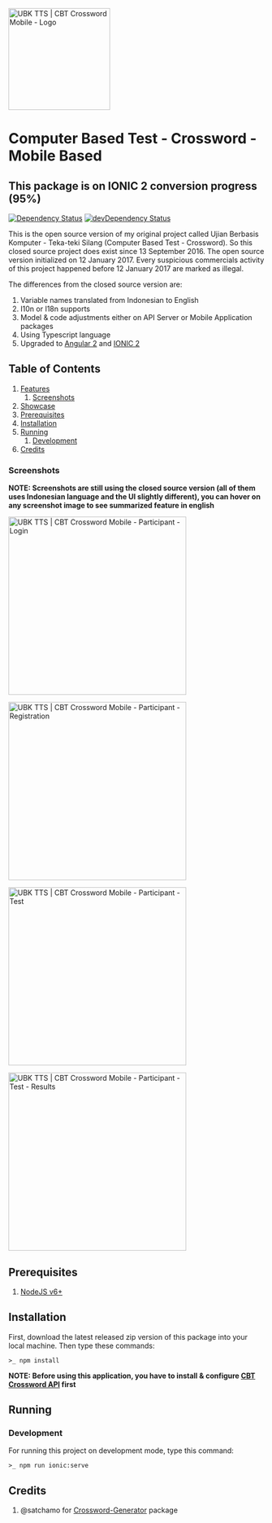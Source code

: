 <img
title="Logo"
alt="UBK TTS | CBT Crossword Mobile - Logo"
src="static/images/logo.png"
width="200"
/>

# Computer Based Test - Crossword - Mobile Based

## This package is on IONIC 2 conversion progress (95%)

[![Dependency Status](https://david-dm.org/labibramadhan/cbt-crossword-mobile.svg)](https://david-dm.org/labibramadhan/cbt-crossword-mobile)
[![devDependency Status](https://david-dm.org/labibramadhan/cbt-crossword-mobile/dev-status.svg)](https://david-dm.org/labibramadhan/cbt-crossword-mobile?type=dev)

This is the open source version of my original project called Ujian Berbasis Komputer - Teka-teki Silang (Computer Based Test - Crossword). So this closed source project does exist since 13 September 2016. The open source version initialized on 12 January 2017. Every suspicious commercials activity of this project happened before 12 January 2017 are marked as illegal.

The differences from the closed source version are:

1. Variable names translated from Indonesian to English
1. I10n or I18n supports
1. Model & code adjustments either on API Server or Mobile Application packages
1. Using Typescript language
1. Upgraded to [Angular 2](http://angular.io) and [IONIC 2](http://ionicframework.com/docs/v2/)

## Table of Contents
1. [Features](https://github.com/labibramadhan/cbt-crossword-web/#features)
    1. [Screenshots](#screenshots)
1. [Showcase](https://github.com/labibramadhan/cbt-crossword-web/#showcase)
1. [Prerequisites](#prerequisites)
1. [Installation](#installation)
1. [Running](#running)
    1. [Development](#development)
1. [Credits](#credits)

### Screenshots
**NOTE: Screenshots are still using the closed source version (all of them uses Indonesian language and the UI slightly different), you can hover on any screenshot image to see summarized feature in english**

<img
title="Participant - Login"
alt="UBK TTS | CBT Crossword Mobile - Participant - Login"
src="static/images/screenshots/SMARTPHONE - Login.png"
width="350"
/>

<img
title="Participant - Registration"
alt="UBK TTS | CBT Crossword Mobile - Participant - Registration"
src="static/images/screenshots/SMARTPHONE - Register.png"
width="350"
/>

<img
title="Participant - Test - Fill an Answer"
alt="UBK TTS | CBT Crossword Mobile - Participant - Test"
src="static/images/screenshots/SMARTPHONE - Peserta - Test - Isi Jawaban.png"
width="350"
/>

<img
title="Participant - Test Results"
alt="UBK TTS | CBT Crossword Mobile - Participant - Test - Results"
src="static/images/screenshots/SMARTPHONE - Peserta - Test - Nilai.png"
width="350"
/>

## Prerequisites
1. [NodeJS v6+](https://nodejs.org/en/download/)

## Installation
First, download the latest released zip version of this package into your local machine. Then type these commands:
```
>_ npm install
```

**NOTE: Before using this application, you have to install & configure [CBT Crossword API](https://github.com/labibramadhan/cbt-crossword-api) first**

## Running

### Development
For running this project on development mode, type this command:
```
>_ npm run ionic:serve
```

## Credits

1. @satchamo for [Crossword-Generator](https://github.com/satchamo/Crossword-Generator) package
